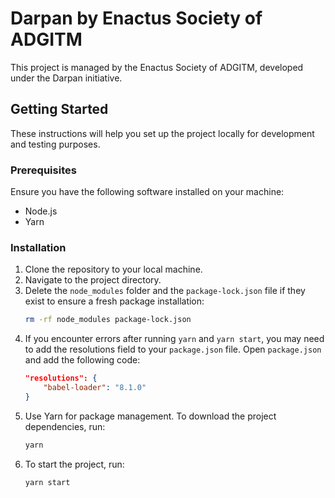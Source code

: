 # Darpan by Enactus Society of ADGITM

This project is managed by the Enactus Society of ADGITM, developed under the Darpan initiative.

## Getting Started

These instructions will help you set up the project locally for development and testing purposes.

### Prerequisites

Ensure you have the following software installed on your machine:

- Node.js
- Yarn

### Installation

1. Clone the repository to your local machine.
2. Navigate to the project directory.
3. Delete the `node_modules` folder and the `package-lock.json` file if they exist to ensure a fresh package installation:
    ```bash
    rm -rf node_modules package-lock.json
    ```
4. If you encounter errors after running `yarn` and `yarn start`, you may need to add the resolutions field to your `package.json` file. Open `package.json` and add the following code:
    ```json
    "resolutions": {
        "babel-loader": "8.1.0"
    }
    ```
5. Use Yarn for package management. To download the project dependencies, run:
    ```bash
    yarn
    ```
6. To start the project, run:
    ```bash
    yarn start
    ```

